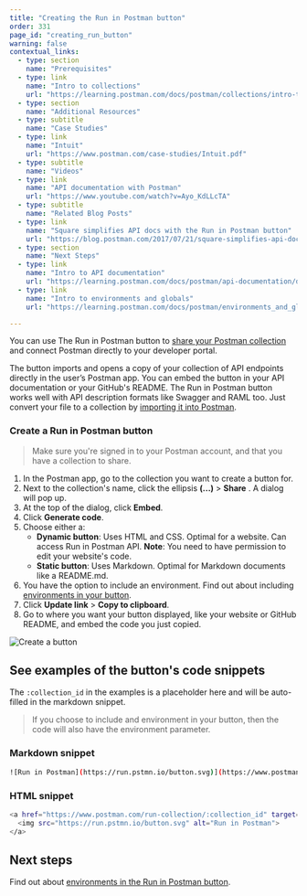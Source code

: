 ```yaml
---
title: "Creating the Run in Postman button"
order: 331
page_id: "creating_run_button"
warning: false
contextual_links:
  - type: section
    name: "Prerequisites"
  - type: link
    name: "Intro to collections"
    url: "https://learning.postman.com/docs/postman/collections/intro-to-collections"
  - type: section
    name: "Additional Resources"
  - type: subtitle
    name: "Case Studies"
  - type: link
    name: "Intuit"
    url: "https://www.postman.com/case-studies/Intuit.pdf"
  - type: subtitle
    name: "Videos"
  - type: link
    name: "API documentation with Postman"
    url: "https://www.youtube.com/watch?v=Ayo_KdLLcTA"
  - type: subtitle
    name: "Related Blog Posts"
  - type: link
    name: "Square simplifies API docs with the Run in Postman button"
    url: "https://blog.postman.com/2017/07/21/square-simplifies-api-docs-with-the-run-in-postman-button/"
  - type: section
    name: "Next Steps"
  - type: link
    name: "Intro to API documentation"
    url: "https://learning.postman.com/docs/postman/api-documentation/documenting-your-api/"
  - type: link
    name: "Intro to environments and globals"
    url: "https://learning.postman.com/docs/postman/environments_and_globals/intro_to_environments_and_globals"

---
```


You can use The Run in Postman button to [share your Postman collection](/docs/postman/collections/sharing-collections/) and connect Postman directly to your developer portal.

The button imports and opens a copy of your collection of API endpoints directly in the user’s Postman app. You can embed the button in your API documentation or your GitHub's README. The Run in Postman button works well with API description formats like Swagger and RAML too. Just convert your file to a collection by [importing it into Postman](/docs/postman/collections/data-formats/).

### Create a Run in Postman button

> Make sure you're signed in to your Postman account, and that you have a collection to share.

1. In the Postman app, go to the collection you want to create a button for.
2. Next to the collection's name, click the ellipsis **(...)** > **Share** . A dialog will pop up.
3. At the top of the dialog, click **Embed**.
4. Click **Generate code**.
5. Choose either a:
   - **Dynamic button**: Uses HTML and CSS. Optimal for a website. Can access Run in Postman API. **Note**: You need to have permission to edit your website's code.
   - **Static button**: Uses Markdown. Optimal for Markdown documents like a README.md.
6. You have the option to include an environment. Find out about including [environments in your button](/docs/postman-for-publishers/run-in-postman/environments-run-button/).
7. Click **Update link** > **Copy to clipboard**.
8. Go to where you want your button displayed, like your website or GitHub README, and embed the code you just copied.

![Create a button](https://postman-static-assets.s3.amazonaws.com/postman-docs/Create+RIP+button.gif)

## See examples of the button's code snippets

The `:collection_id` in the examples is a placeholder here and will be auto-filled in the markdown snippet.

> If you choose to include and environment in your button, then the code will also have the environment parameter.

### Markdown snippet

```bash
![Run in Postman](https://run.pstmn.io/button.svg)](https://www.postman.com/run-collection/:collection_id)
```

### HTML snippet

```bash
<a href="https://www.postman.com/run-collection/:collection_id" target="_blank">
  <img src="https://run.pstmn.io/button.svg" alt="Run in Postman">
</a>
```

## Next steps

Find out about [environments in the Run in Postman button](https://learning.postman.com/docs/postman-for-publishers/run-in-postman/environments-run-button/).

